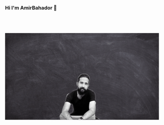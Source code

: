 ### Hi I'm AmirBahador 👋

<h1 align="center">
  <br>
  <a href="https://amirbahador-hub.github.io/"><img src="Amir Bahador.gif" alt="AmirBahador"></a>
</h1>

<!--
**amirbahador-hub/amirbahador-hub** is a ✨ _special_ ✨ repository because its `README.md` (this file) appears on your GitHub profile.

Here are some ideas to get you started:

- 🔭 I’m currently working on ...
- 🌱 I’m currently learning ...
- 👯 I’m looking to collaborate on ...
- 🤔 I’m looking for help with ...
- 💬 Ask me about ...
- 📫 How to reach me: ...
- 😄 Pronouns: ...
- ⚡ Fun fact: ...
-->
